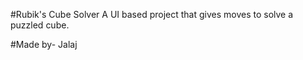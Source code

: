 #Rubik's Cube Solver
  A UI based project that gives moves to solve a puzzled cube.

#Made by- Jalaj
